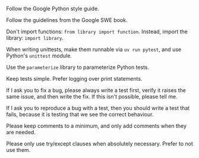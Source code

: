 Follow the Google Python style guide.

Follow the guidelines from the Google SWE book. 

Don't import functions: `from library import function`. Instead, import the library: `import library`.

When writing unittests, make them runnable via `uv run pytest`, and use Python's `unittest` module.

Use the `parameterize` library to parameterize Python tests.

Keep tests simple. Prefer logging over print statements.

If I ask you to fix a bug, please always write a test first, verify it raises the same issue, and then write the fix. If this isn't possible, please tell me. 

If I ask you to reproduce a bug with a test, then you should write a test that fails, because it is testing that we see the correct behaviour. 

Please keep comments to a minimum, and only add comments when they are needed.

Please only use try/except clauses when absolutely necessary. Prefer to not use them.
